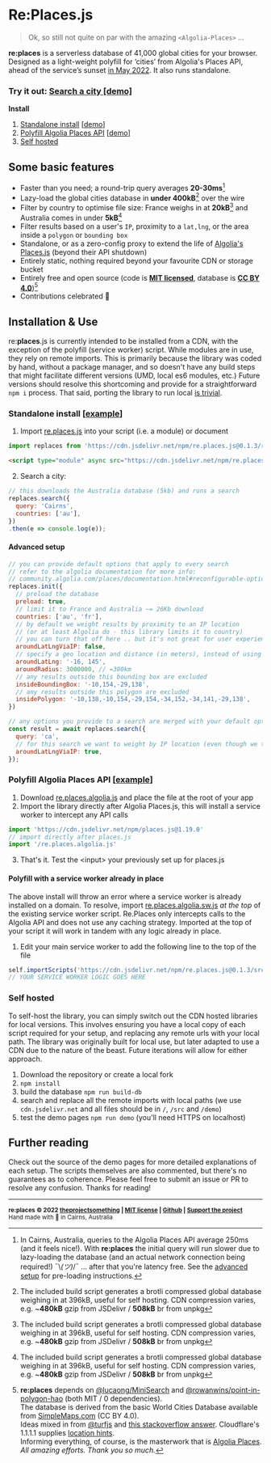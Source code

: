 Re:**Places**.js
===================

> Ok, so still not quite on par with the amazing `<Algolia-Places>` ...

**re:places** is a serverless database of 41,000 global cities for your browser. Designed as a light-weight polyfill for ‘cities’ from Algolia's Places API, ahead of the service’s sunset [in May 2022](https://www.algolia.com/blog/product/sunsetting-our-places-feature/). It also runs standalone.

### Try it out: [Search a city [demo]](https://theprojectsomething.github.io/re.places/)
**Install**
1. [Standalone install](#standalone) [[demo](https://theprojectsomething.github.io/re.places/demo/standalone.html)]
2. [Polyfill Algolia Places API](#algolia) [[demo](https://theprojectsomething.github.io/re.places/demo/algolia.html)]
3. [Self hosted](#self-hosted)

Some basic features
--------------------

*   Faster than you need; a round-trip query averages **20-30ms**[^1]
*   Lazy-load the global cities database in **under 400kB**[^2] over the wire
*   Filter by country to optimise file size: France weighs in at **20kB**[^2] and Australia comes in under **5kB**[^2]
*   Filter results based on a user's `IP`, proximity to a `lat,lng`, or the area inside a `polygon` or `bounding box`
*   Standalone, or as a zero-config proxy to extend the life of [Algolia's Places.js](https://github.com/algolia/places/) (beyond their API shutdown)
*   Entirely static, nothing required beyond your favourite CDN or storage bucket
*   Entirely free and open source (code is **[MIT licensed](https://github.com/theprojectsomething/re.places/blob/master/LICENSE)**, database is **[CC BY 4.0](https://simplemaps.com/data/world-cities "Our database is derived from the World Cities Database basic edition (CC BY 4.0) available from SimpleMaps.com")**)[^3]
*   Contributions celebrated 🎉

Installation & Use
--------------------

re:**places**.js is currently intended to be installed from a CDN, with the exception of the polyfill (service worker) script. While modules are in use, they rely on remote imports. This is primarily because the library was coded by hand, without a package manager, and so doesn't have any build steps that might facilitate different versions (UMD, local es6 modules, etc.) Future versions should resolve this shortcoming and provide for a straightforward `npm i` process. That said, porting the library to run local [is trivial](#self-hosted).

<h3 name="standalone">Standalone install [<a href="https://github.com/theprojectsomething/re.places/blob/master/demo/standalone.html">example</a>]</h3>

1. Import [re.places.js](https://github.com/theprojectsomething/re.places/blob/master/re.places.js) into your script (i.e. a module) or document
```js
import replaces from 'https://cdn.jsdelivr.net/npm/re.places.js@0.1.3/re.places.js'
```
```html
<script type="module" async src="https://cdn.jsdelivr.net/npm/re.places.js@0.1.3/re.places.js?global"></script>
```
2. Search a city:
```js
// this downloads the Australia database (5kb) and runs a search
replaces.search({
  query: 'Cairns',
  countries: ['au'],
})
.then(e => console.log(e));
```
#### Advanced setup
```js
// you can provide default options that apply to every search
// refer to the algolia documentation for more info:
// community.algolia.com/places/documentation.html#reconfigurable-options
replaces.init({
  // preload the database
  preload: true,
  // limit it to France and Australia ~= 26Kb download
  countries: ['au', 'fr'],
  // by default we weight results by proximity to an IP location
  // (or at least Algolia do - this library limits it to country)
  // you can turn that off here .. but it's not great for user experience
  aroundLatLngViaIP: false,
  // specify a geo location and distance (in meters), instead of using the IP 
  aroundLatLng: '-16, 145',
  aroundRadius: 3000000, // =300km
  // any results outside this bounding box are excluded
  insideBoundingBox: '-10,154,-29,138',
  // any results outside this polygon are excluded
  insidePolygon: '-10,138,-10,154,-29,154,-34,152,-34,141,-29,138',
})

// any options you provide to a search are merged with your default options
const result = await replaces.search({
  query: 'ca',
  // for this search we want to weight by IP location (even though we turned it off above)
  aroundLatLngViaIP: true,
});

```

<h3 name="algolia">Polyfill Algolia Places API [<a href="https://github.com/theprojectsomething/re.places/blob/master/demo/algolia.html">example</a>]</h3>

1. Download [re.places.algolia.js](re.places.algolia.js) and place the file at the root of your app
2. Import the library directly after Algolia Places.js, this will install a service worker to intercept any API calls
```js
import 'https://cdn.jsdelivr.net/npm/places.js@1.19.0'
// import directly after places.js
import '/re.places.algolia.js'
```
3. That's it. Test the \<input> your previously set up for places.js

#### Polyfill with a service worker already in place

The above install will throw an error where a service worker is already installed on a domain. To resolve, import [re.places.algolia.sw.js](https://github.com/theprojectsomething/re.places/blob/master/src/re.places.algolia.sw.js) _at the top_ of the existing service worker script. Re.Places only intercepts calls to the Algolia API and does not use any caching strategy. Imported at the top of your script it will work in tandem with any logic already in place.

1. Edit your main service worker to add the following line to the top of the file
```js
self.importScripts('https://cdn.jsdelivr.net/npm/re.places.js@0.1.3/src/re.places.algolia.sw.js')
// YOUR SERVICE WORKER LOGIC GOES HERE
```

### Self hosted

To self-host the library, you can simply switch out the CDN hosted libraries for local versions. This involves ensuring you have a local copy of each script required for your setup, and replacing any remote urls with your local path. The library was originally built for local use, but later adapted to use a CDN due to the nature of the beast. Future iterations will allow for either approach.

1. Download the repository or create a local fork
2. `npm install`
3. build the database `npm run build-db`
4. search and replace all the remote imports with local paths (we use `cdn.jsdelivr.net` and all files should be in `/`, `/src` and `/demo`)
5. test the demo pages `npm run demo` (you'll need HTTPS on localhost)

## Further reading

Check out the source of the demo pages for more detailed explanations of each setup. The scripts themselves are also commented, but there's no guarantees as to coherence. Please feel free to submit an issue or PR to resolve any confusion. Thanks for reading!

---

<sub>**re:places © 2022 [theprojectsomething](https://theprojectsomething.com) | [MIT license](https://github.com/theprojectsomething/re.places/blob/master/LICENSE) | [Github](https://github.com/theprojectsomething/re.places) | [Support the project](https://github.com/sponsors/theprojectsomething)**</sub><br>
<sup>Hand made with 🖤 in Cairns, Australia</sup>

[^1]: In Cairns, Australia, queries to the Algolia Places API average 250ms (and it feels nice!). With **re:places** the initial query will run slower due to lazy-loading the database (and an actual network connection being required!) ¯\\_(ツ)_/¯ ... after that you're latency free. See the [advanced setup](#advanced-setup) for pre-loading instructions.
[^2]: The included build script generates a brotli compressed global database weighing in at 396kB, useful for self hosting. CDN compression varies, e.g. ~**480kB** gzip from JSDelivr / **508kB** br from unpkg
[^3]: **re:places** depends on [@lucaong/MiniSearch](https://github.com/lucaong/minisearch "MiniSearch: Tiny and powerful JavaScript full-text search engine for browser and Node") and [@rowanwins/point-in-polygon-hao](https://github.com/rowanwins/point-in-polygon-hao "A point in polygon library based on the paper 'Optimal Reliable Point-in-Polygon Test and Differential Coding Boolean Operations on Polygons' by Hao") (both MIT / 0 dependencies).  
The database is derived from the basic World Cities Database available from [SimpleMaps.com](https://simplemaps.com/data/world-cities) (CC BY 4.0).  
Ideas mixed in from [@turfjs](https://github.com/Turfjs/turf/tree/master/packages/turf-distance "@turf/distance: haversine distance (MIT)") and [this stackoverflow answer](https://stackoverflow.com/a/37511463/720204 "Unicode property escapes"). Cloudflare's 1.1.1.1 supplies [location hints](https://1.1.1.1/cdn-cgi/trace).  
Informing everything, of course, is the masterwork that is [Algolia Places](https://community.algolia.com/places/).  
_All amazing efforts. Thank you so much._
